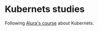 # Kubernets studies

Following [Alura's course](https://cursos.alura.com.br/course/kubernetes-pods-services-configmap)
about Kubernets.
